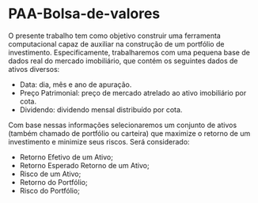 # PAA-Bolsa-de-valores
O presente trabalho tem como objetivo construir uma ferramenta computacional capaz de auxiliar na construção de um portfólio de investimento. Especificamente, trabalharemos com uma
pequena base de dados real do mercado imobiliário, que contém os seguintes dados de ativos diversos:
- Data: dia, mês e ano de apuração.
- Preço Patrimonial: preço de mercado atrelado ao ativo imobiliário por cota.
- Dividendo: dividendo mensal distribuído por cota.

Com base nessas informações selecionaremos um conjunto de ativos (também chamado de portfólio ou carteira) que maximize o retorno de um investimento e minimize seus riscos. Será considerado:
- Retorno Efetivo de um Ativo;
- Retorno Esperado Retorno de um Ativo;
- Risco de um Ativo;
- Retorno do Portfólio;
- Risco do Portfólio;


